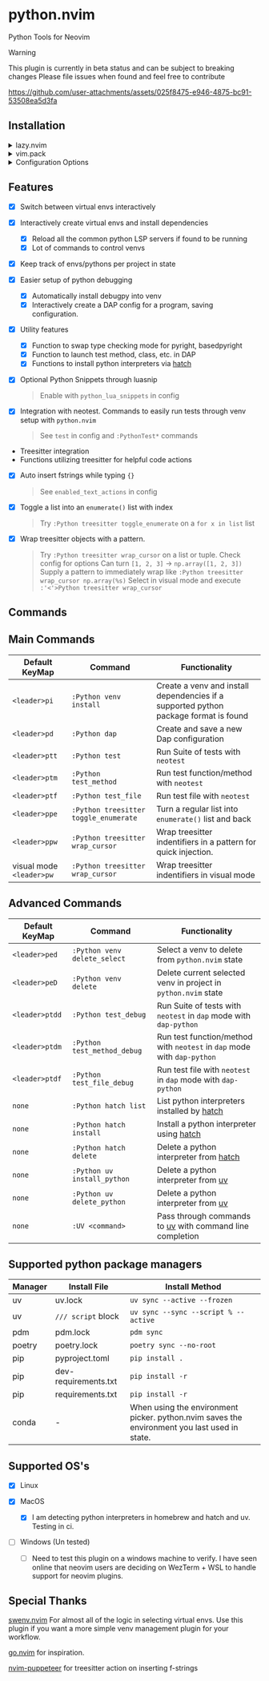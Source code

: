 # python.nvim

Python Tools for Neovim

> [!WARNING]
> This plugin is currently in beta status and can be subject to breaking changes
> Please file issues when found and feel free to contribute

https://github.com/user-attachments/assets/025f8475-e946-4875-bc91-53508ea5d3fa

## Installation

<details>
<summary>lazy.nvim</summary>

**Example Config**

```lua
return {
  ---@module 'python'
  {
    "joshzcold/python.nvim",
    dependencies = {
        { "mfussenegger/nvim-dap" },
        { "mfussenegger/nvim-dap-python" },
        { "neovim/nvim-lspconfig" },
        { "MunifTanjim/nui.nvim" },
        { "L3MON4D3/LuaSnip" },
        { "nvim-neotest/neotest" },
        { "nvim-neotest/neotest-python" },
    },
    ---@type python.Config
    opts = { ---@diagnostic disable-line: missing-fields`
    }
  }
}
```

**Include Snippets** by enabling `python_lua_snippets` and adding LuaSnip as a dependency

```lua
return {
  ---@module 'python'
  {
    "joshzcold/python.nvim",
    dependencies = {
        { "mfussenegger/nvim-dap" },
        { "mfussenegger/nvim-dap-python" },
        { "neovim/nvim-lspconfig" },
        { "MunifTanjim/nui.nvim" },
        { "L3MON4D3/LuaSnip" },
        { "nvim-neotest/neotest" },
        { "nvim-neotest/neotest-python" },
    },
    ---@type python.Config
    opts = { ---@diagnostic disable-line: missing-fields`
        python_lua_snippets = true
    },
  }
}
```

</details>

<details>
<summary>vim.pack</summary>

**Example Config**

```lua
vim.pack.add("https://github.com/joshzcold/python.nvim")
vim.pack.add("https://github.com/mfussenegger/nvim-dap")
vim.pack.add("https://github.com/mfussenegger/nvim-dap-python")
vim.pack.add("https://github.com/neovim/nvim-lspconfig")
vim.pack.add("https://github.com/MunifTanjim/nui.nvim")
vim.pack.add("https://github.com/L3MON4D3/LuaSnip")
vim.pack.add("https://github.com/nvim-neotest/neotest")
vim.pack.add("https://github.com/nvim-neotest/neotest-python")
```

</details>

<details>
<summary>Configuration Options</summary>

```lua
return {
  ---@module 'python'
  {
    "joshzcold/python.nvim",
    ---@type python.Config
    opts = {
        -- Should return a list of tables with a `name` and a `path` entry each.
        -- Gets the argument `venvs_path` set below.
        -- By default just lists the entries in `venvs_path`.
        ---@return VEnv[]
        get_venvs = function(venvs_path)
            return require('python.venv').get_venvs(venvs_path)
        end,
        -- Path for venvs picker
        venvs_path = vim.fn.expand('~/.virtualenvs'),
        -- Something to do after setting an environment
        post_set_venv = nil,
        -- base path for creating new venvs
        auto_create_venv_path = function(parent_dir)
            return vim.fs.joinpath(parent_dir, '.venv')
        end,
        -- Patterns for autocmd LspAttach that trigger the auto venv logic
        -- Add onto this list if you depend on venvs for other file types
        -- like .yaml, .yml for ansible
        auto_venv_lsp_attach_patterns = { "*.py" },

        -- Filetypes to activate commands for python.nvim
        command_setup_filetypes = { "python" },

        -- Load python.nvim python snippets
        python_lua_snippets = false,

        -- List of text actions to take on InsertLeave, TextChanged
        -- Put in empty table or nil to disable
        enabled_text_actions = {
            "f-strings" -- When inserting {}, put in an f-string
        },
        -- Adjust when enabled_text_actions is triggered
        enabled_text_actions_autocmd_events = { "InsertLeave" },

        treesitter = {
            functions = {
            -- Wrap treesitter identifier under cursor using substitute_options
            wrapper = {
                -- Substitute options for PythonTSWrapWithFunc
                substitute_options = {
                "print(%s)",
                "log.debug(%s)",
                "log.info(%s)",
                "log.warning(%s)",
                "log.error(%s)",
                "np.array(%s)",
                },

                -- Look for tree-sitter types to wrap
                find_types = {
                "tuple", "string", "true", "false", "list", "call", "parenthesized_expression", "expression_statement",
                "integer"
                }
            }
            }
        },
        -- Load python keymaps. Everything starting with <leader>p...
        keymaps = {
            -- following nvim_set_keymap() mode, lhs, rhs, opts
            mappings = {
            ['<leader>pv'] = { "n", "<cmd>Python venv pick<cr>", { desc = "python.nvim: pick venv" }, },
            ['<leader>pi'] = { "n", "<cmd>Python venv install<cr>", { desc = "python.nvim: python venv install" } },
            ['<leader>pd'] = { "n", "<cmd>Python dap<cr>", { desc = "python.nvim: python run debug program" } },

            -- Test Actions
            ['<leader>ptt'] = { "n", "<cmd>Python test<cr>", { desc = "python.nvim: python run test suite" } },
            ['<leader>ptm'] = { "n", "<cmd>Python test_method<cr>", { desc = "python.nvim: python run test method" } },
            ['<leader>ptf'] = { "n", "<cmd>Python test_file<cr>", { desc = "python.nvim: python run test file" } },
            ['<leader>ptdd'] = { "n", "<cmd>Python test_debug<cr>", { desc = "python.nvim: run test suite in debug mode." } },
            ['<leader>ptdm'] = { "n", "<cmd>Python test_method_debug<cr>", { desc = "python.nvim: run test method in debug mode." } },
            ['<leader>ptdf'] = { "n", "<cmd>Python test_file_debug<cr>", { desc = "python.nvim: run test file in debug mode." } },

            -- VEnv Actions
            ['<leader>ped'] = { "n", "<cmd>Python venv delete_select<cr>", { desc = "python.nvim: select and delete a known venv." } },
            ['<leader>peD'] = { "n", "<cmd>Python venv delete<cr>", { desc = "python.nvim: delete current venv set." } },

            -- Language Actions
            ['<leader>ppe'] = { "n", "<cmd>Python treesitter toggle_enumerate<cr>", { desc = "python.nvim: turn list into enumerate" } },
            ['<leader>pw'] = { "n", "<cmd>Python treesitter wrap_cursor<cr>", { desc = "python.nvim: wrap treesitter identifier with pattern" } },
            }
        },
        -- Settings regarding ui handling
        ui = {
            -- Amount of time to pause closing of ui after a finished task
            ui_close_timeout = 5000,
            -- zindex of new ui elements.
            zindex = 999,
            -- Default ui style for interfaces created by python.nvim
            ---@alias python_ui_default_style "'popup'|nil"
            default_ui_style = "popup",
            popup = {
            demensions = {
                width = "60",
                height = "25"
            }
            }
        },

        -- Tell neotest-python which test runner to use
        test = {
            test_runner = "pytest"
        }
    }
  }
}

```

</details>

## Features

- [x] Switch between virtual envs interactively
- [x] Interactively create virtual envs and install dependencies

  - [x] Reload all the common python LSP servers if found to be running
  - [x] Lot of commands to control venvs

- [x] Keep track of envs/pythons per project in state

- [x] Easier setup of python debugging

  - [x] Automatically install debugpy into venv
  - [x] Interactively create a DAP config for a program, saving configuration.

- [x] Utility features

  - [x] Function to swap type checking mode for pyright, basedpyright
  - [x] Function to launch test method, class, etc. in DAP
  - [x] Functions to install python interpreters via [hatch](https://hatch.pypa.io/latest/)

- [x] Optional Python Snippets through luasnip

  > Enable with `python_lua_snippets` in config

- [x] Integration with neotest. Commands to easily run tests through venv setup with `python.nvim`

  > See `test` in config and `:PythonTest*` commands

- Treesitter integration
- Functions utilizing treesitter for helpful code actions
- [x] Auto insert fstrings while typing `{}`
  > See `enabled_text_actions` in config
- [x] Toggle a list into an `enumerate()` list with index
  > Try `:Python treesitter toggle_enumerate` on a `for x in list` list
- [x] Wrap treesitter objects with a pattern.
  > Try `:Python treesitter wrap_cursor` on a list or tuple. Check config for options
  > Can turn `[1, 2, 3]` -> `np.array([1, 2, 3])`
  > Supply a pattern to immediately wrap like `:Python treesitter wrap_cursor np.array(%s)`
  > Select in visual mode and execute `:'<'>Python treesitter wrap_cursor`

## Commands

## Main Commands

| Default KeyMap           | Command                               | Functionality                                                                        |
| ------------------------ | ------------------------------------- | ------------------------------------------------------------------------------------ |
| `<leader>pi`             | `:Python venv install`                | Create a venv and install dependencies if a supported python package format is found |
| `<leader>pd`             | `:Python dap`                         | Create and save a new Dap configuration                                              |
| `<leader>ptt`            | `:Python test`                        | Run Suite of tests with `neotest`                                                    |
| `<leader>ptm`            | `:Python test_method`                 | Run test function/method with `neotest`                                              |
| `<leader>ptf`            | `:Python test_file`                   | Run test file with `neotest`                                                         |
| `<leader>ppe`            | `:Python treesitter toggle_enumerate` | Turn a regular list into `enumerate()` list and back                                 |
| `<leader>ppw`            | `:Python treesitter wrap_cursor`      | Wrap treesitter indentifiers in a pattern for quick injection.                       |
| visual mode `<leader>pw` | `:Python treesitter wrap_cursor`      | Wrap treesitter indentifiers in visual mode                                          |

## Advanced Commands

| Default KeyMap | Command                      | Functionality                                                                          |
| -------------- | ---------------------------- | -------------------------------------------------------------------------------------- |
| `<leader>ped`  | `:Python venv delete_select` | Select a venv to delete from `python.nvim` state                                       |
| `<leader>peD`  | `:Python venv delete`        | Delete current selected venv in project in `python.nvim` state                         |
| `<leader>ptdd` | `:Python test_debug`         | Run Suite of tests with `neotest` in `dap` mode with `dap-python`                      |
| `<leader>ptdm` | `:Python test_method_debug`  | Run test function/method with `neotest` in `dap` mode with `dap-python`                |
| `<leader>ptdf` | `:Python test_file_debug`    | Run test file with `neotest` in `dap` mode with `dap-python`                           |
| `none`         | `:Python hatch list`         | List python interpreters installed by [hatch](https://hatch.pypa.io/latest/)           |
| `none`         | `:Python hatch install`      | Install a python interpreter using [hatch](https://hatch.pypa.io/latest/)              |
| `none`         | `:Python hatch delete`       | Delete a python interpreter from [hatch](https://hatch.pypa.io/latest/)                |
| `none`         | `:Python uv install_python`  | Delete a python interpreter from [uv](https://docs.astral.sh/uv/)                      |
| `none`         | `:Python uv delete_python`   | Delete a python interpreter from [uv](https://docs.astral.sh/uv/)                      |
| `none`         | `:UV <command>`              | Pass through commands to [uv](https://docs.astral.sh/uv/) with command line completion |

## Supported python package managers

| Manager | Install File         | Install Method                                                                               |
| ------- | -------------------- | -------------------------------------------------------------------------------------------- |
| uv      | uv.lock              | `uv sync --active --frozen`                                                                  |
| uv      | `/// script` block   | `uv sync --sync --script % --active`                                                         |
| pdm     | pdm.lock             | `pdm sync`                                                                                   |
| poetry  | poetry.lock          | `poetry sync --no-root`                                                                      |
| pip     | pyproject.toml       | `pip install .`                                                                              |
| pip     | dev-requirements.txt | `pip install -r`                                                                             |
| pip     | requirements.txt     | `pip install -r`                                                                             |
| conda   | -                    | When using the environment picker. python.nvim saves the environment you last used in state. |

## Supported OS's

- [x] Linux

- [x] MacOS

  - [x] I am detecting python interpreters in homebrew and hatch and uv. Testing in ci.

- [ ] Windows (Un tested)
  - [ ] Need to test this plugin on a windows machine to verify. I have seen online that neovim users are deciding on WezTerm + WSL to handle support for neovim plugins.

## Special Thanks

[swenv.nvim](https://github.com/AckslD/swenv.nvim) For almost all of the logic in selecting virtual envs.
Use this plugin if you want a more simple venv management plugin for your workflow.

[go.nvim](https://github.com/ray-x/go.nvim) for inspiration.

[nvim-puppeteer](https://github.com/chrisgrieser/nvim-puppeteer) for treesitter action on inserting f-strings
